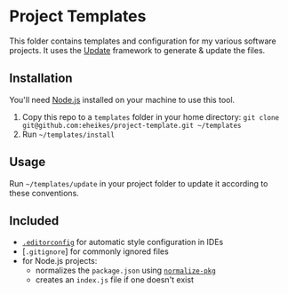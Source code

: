 # Project Templates

This folder contains templates and configuration for my various software projects. It uses the [Update](http://update.github.io/update/) framework to generate & update the files.

## Installation

You'll need [Node.js](https://nodejs.org/) installed on your machine to use this tool.

1. Copy this repo to a `templates` folder in your home directory: `git clone git@github.com:eheikes/project-template.git ~/templates`
1. Run `~/templates/install`

## Usage

Run `~/templates/update` in your project folder to update it according to these conventions.

## Included

* [`.editorconfig`](_editorconfig) for automatic style configuration in IDEs
* [`.gitignore`] for commonly ignored files
* for Node.js projects:
  * normalizes the `package.json` using [`normalize-pkg`](https://github.com/jonschlinkert/normalize-pkg)
  * creates an `index.js` file if one doesn't exist
